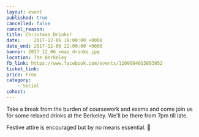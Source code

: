 ```yaml
---
layout: event
published: true
cancelled: false
cancel_reason:
title: Christmas Drinks!
date:     2017-12-06 19:00:00 +0000
date_end: 2017-12-06 22:00:00 +0000
banner: 2017_12_06_xmas_drinks.jpg
location: The Berkeley
fb_link: https://www.facebook.com/events/1109084015893952
ticket_link:
price: Free
category:
    - Social
cohost:
---
```


Take a break from the burden of coursework and exams and come join us for some relaxed drinks at the Berkeley. We'll be there from 7pm till late.

Festive attire is encouraged but by no means essential. 🎅

